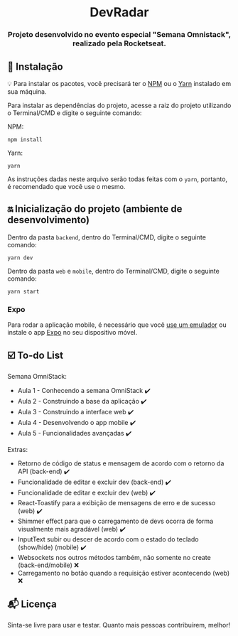 
<h1 align="center">
  DevRadar
</h1>

<h3 align="center">
  Projeto desenvolvido no evento especial "Semana Omnistack", realizado pela Rocketseat.
</h3> 

## :rocket: Instalação

:bulb: Para instalar os pacotes, você precisará ter o [NPM](https://www.npmjs.com/) ou o [Yarn](https://yarnpkg.com/lang/en/) instalado em sua máquina.

Para instalar as dependências do projeto, acesse a raiz do projeto utilizando o Terminal/CMD e digite o seguinte comando:

NPM: 
```
npm install
``` 

Yarn: 
```
yarn
```

As instruções dadas neste arquivo serão todas feitas com o `yarn`, portanto, é recomendado que você use o mesmo.

## :on: Inicialização do projeto (ambiente de desenvolvimento)

Dentro da pasta `backend`, dentro do Terminal/CMD, digite o seguinte comando:

```
yarn dev
```

Dentro da pasta `web` e `mobile`, dentro do Terminal/CMD, digite o seguinte comando:

```
yarn start
```

### Expo

Para rodar a aplicação mobile, é necessário que você [use um emulador](https://docs.rocketseat.dev/ambiente-react-native/introducao) ou instale o app [Expo](https://expo.io/learn) no seu dispositivo móvel.

## :ballot_box_with_check: To-do List

Semana OmniStack:
  - Aula 1 - Conhecendo a semana OmniStack :heavy_check_mark:
  - Aula 2 - Construindo a base da aplicação :heavy_check_mark:
  - Aula 3 - Construindo a interface web :heavy_check_mark:
  - Aula 4 - Desenvolvendo o app mobile :heavy_check_mark:
  - Aula 5 - Funcionalidades avançadas :heavy_check_mark:

Extras:
  - Retorno de código de status e mensagem de acordo com o retorno da API (back-end) :heavy_check_mark:
  - Funcionalidade de editar e excluir dev (back-end) :heavy_check_mark:
  - Funcionalidade de editar e excluir dev (web) :heavy_check_mark:
  - React-Toastify para a exibição de mensagens de erro e de sucesso (web) :heavy_check_mark:
  - Shimmer effect para que o carregamento de devs ocorra de forma visualmente mais agradável (web) :heavy_check_mark:
  - InputText subir ou descer de acordo com o estado do teclado (show/hide) (mobile) :heavy_check_mark:
  - Websockets nos outros métodos também, não somente no create (back-end/mobile) :x:
  - Carregamento no botão quando a requisição estiver acontecendo (web) :x:

## :mailbox_with_mail: Licença

Sinta-se livre para usar e testar. Quanto mais pessoas contribuírem, melhor!
